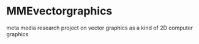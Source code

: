 # MMEvectorgraphics

meta media research project on vector graphics as a kind of 2D computer graphics
